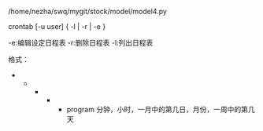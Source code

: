 /home/nezha/swq/mygit/stock/model/model4.py




crontab [-u user] { -l | -r | -e }

-e:编辑设定日程表
-r:删除日程表
-l:列出日程表

格式：
* * * * * program
分钟，小时，一月中的第几日，月份，一周中的第几天
